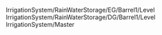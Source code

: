 IrrigationSystem/RainWaterStorage/EG/Barrel1/Level
IrrigationSystem/RainWaterStorage/DG/Barrel1/Level
IrrigationSystem/Master